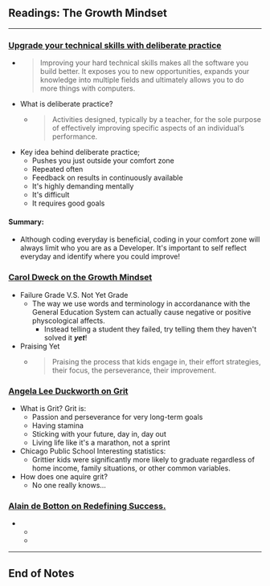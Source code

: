 ## Readings: The Growth Mindset
***

### [Upgrade your technical skills with deliberate practice](https://web.archive.org/web/20160616225417/http://www.happybearsoftware.com/upgrade-your-technical-skills-with-deliberate-practice)

- > Improving your hard technical skills makes all the software you build better. It exposes you to new opportunities, expands your knowledge into multiple fields and ultimately allows you to do more things with computers.
- What is deliberate practice?
  * > Activities designed, typically by a teacher, for the sole purpose of effectively improving specific aspects of an individual’s performance.
- Key idea behind deliberate practice;
  * Pushes you just outside your comfort zone
  * Repeated often
  * Feedback on results in continuously available
  * It's highly demanding mentally
  * It's difficult
  * It requires good goals
#### Summary:
- Although coding everyday is beneficial, coding in your comfort zone will always limit who you are as a Developer. It's important to self reflect everyday and identify where you could improve!

### [Carol Dweck on the Growth Mindset](https://www.ted.com/talks/carol_dweck_the_power_of_believing_that_you_can_improve?language=en)

- Failure Grade V.S. Not Yet Grade
  * The way we use words and terminology in accordanance with the General Education System can actually cause negative or positive physcological affects.
    * Instead telling a student they failed, try telling them they haven't solved it ***yet***!
- Praising Yet
  * > Praising the process that kids engage in, their effort strategies, their focus, the perseverance, their improvement.
  
  
### [Angela Lee Duckworth on Grit](https://www.ted.com/talks/angela_lee_duckworth_grit_the_power_of_passion_and_perseverance)

- What is Grit? Grit is:
  * Passion and perseverance for very long-term goals
  * Having stamina
  * Sticking with your future, day in, day out
  * Living life like it's a marathon, not a sprint
- Chicago Public School Interesting statistics:
  * Grittier kids were significantly more likely to graduate regardless of home income, family situations, or other common variables.
- How does one aquire grit?
  * No one really knows...


### [Alain de Botton on Redefining Success.](https://www.ted.com/talks/alain_de_botton_a_kinder_gentler_philosophy_of_success)

-
  * 
  * 



***
 ## End of Notes
